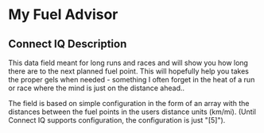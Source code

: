 My Fuel Advisor
=

Connect IQ Description
-
This data field meant for long runs and races and will show you how long there are to the next planned
fuel point. This will hopefully help you takes the proper gels when needed - something I often forget
in the heat of a run or race where the mind is just on the distance ahead..

The field is based on simple configuration in the form of an array with
the distances between the fuel points in the users distance units (km/mi).
(Until Connect IQ supports configuration,
the configuration is just "[5]").
 
